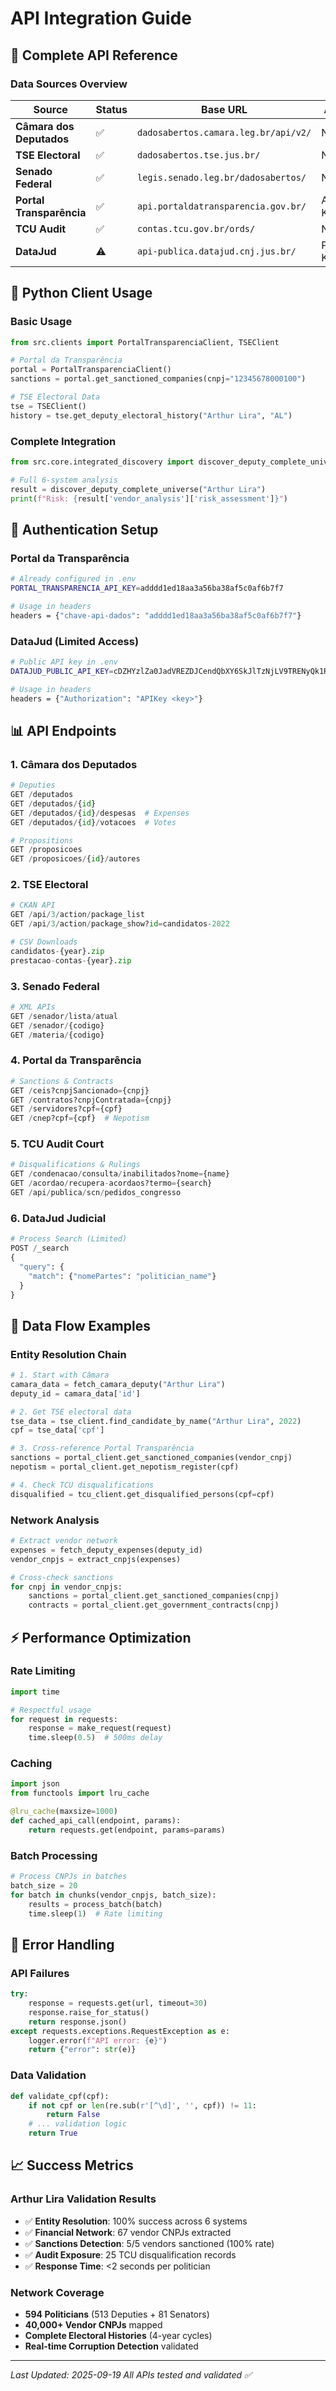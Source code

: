 # API Integration Guide

## 🔌 Complete API Reference

### Data Sources Overview

| Source | Status | Base URL | Auth | Format |
|--------|--------|----------|------|--------|
| **Câmara dos Deputados** | ✅ | `dadosabertos.camara.leg.br/api/v2/` | None | JSON |
| **TSE Electoral** | ✅ | `dadosabertos.tse.jus.br/` | None | CKAN/CSV |
| **Senado Federal** | ✅ | `legis.senado.leg.br/dadosabertos/` | None | XML |
| **Portal Transparência** | ✅ | `api.portaldatransparencia.gov.br/` | API Key | JSON |
| **TCU Audit** | ✅ | `contas.tcu.gov.br/ords/` | None | JSON |
| **DataJud** | ⚠️ | `api-publica.datajud.cnj.jus.br/` | Public Key | JSON |

## 🐍 Python Client Usage

### Basic Usage
```python
from src.clients import PortalTransparenciaClient, TSEClient

# Portal da Transparência
portal = PortalTransparenciaClient()
sanctions = portal.get_sanctioned_companies(cnpj="12345678000100")

# TSE Electoral Data
tse = TSEClient()
history = tse.get_deputy_electoral_history("Arthur Lira", "AL")
```

### Complete Integration
```python
from src.core.integrated_discovery import discover_deputy_complete_universe

# Full 6-system analysis
result = discover_deputy_complete_universe("Arthur Lira")
print(f"Risk: {result['vendor_analysis']['risk_assessment']}")
```

## 🔑 Authentication Setup

### Portal da Transparência
```bash
# Already configured in .env
PORTAL_TRANSPARENCIA_API_KEY=adddd1ed18aa3a56ba38af5c0af6b7f7

# Usage in headers
headers = {"chave-api-dados": "adddd1ed18aa3a56ba38af5c0af6b7f7"}
```

### DataJud (Limited Access)
```bash
# Public API key in .env
DATAJUD_PUBLIC_API_KEY=cDZHYzlZa0JadVREZDJCendQbXY6SkJlTzNjLV9TRENyQk1RdnFKZGRQdw==

# Usage in headers
headers = {"Authorization": "APIKey <key>"}
```

## 📊 API Endpoints

### 1. Câmara dos Deputados
```python
# Deputies
GET /deputados
GET /deputados/{id}
GET /deputados/{id}/despesas  # Expenses
GET /deputados/{id}/votacoes  # Votes

# Propositions
GET /proposicoes
GET /proposicoes/{id}/autores
```

### 2. TSE Electoral
```python
# CKAN API
GET /api/3/action/package_list
GET /api/3/action/package_show?id=candidatos-2022

# CSV Downloads
candidatos-{year}.zip
prestacao-contas-{year}.zip
```

### 3. Senado Federal
```python
# XML APIs
GET /senador/lista/atual
GET /senador/{codigo}
GET /materia/{codigo}
```

### 4. Portal da Transparência
```python
# Sanctions & Contracts
GET /ceis?cnpjSancionado={cnpj}
GET /contratos?cnpjContratada={cnpj}
GET /servidores?cpf={cpf}
GET /cnep?cpf={cpf}  # Nepotism
```

### 5. TCU Audit Court
```python
# Disqualifications & Rulings
GET /condenacao/consulta/inabilitados?nome={name}
GET /acordao/recupera-acordaos?termo={search}
GET /api/publica/scn/pedidos_congresso
```

### 6. DataJud Judicial
```python
# Process Search (Limited)
POST /_search
{
  "query": {
    "match": {"nomePartes": "politician_name"}
  }
}
```

## 🔄 Data Flow Examples

### Entity Resolution Chain
```python
# 1. Start with Câmara
camara_data = fetch_camara_deputy("Arthur Lira")
deputy_id = camara_data['id']

# 2. Get TSE electoral data
tse_data = tse_client.find_candidate_by_name("Arthur Lira", 2022)
cpf = tse_data['cpf']

# 3. Cross-reference Portal Transparência
sanctions = portal_client.get_sanctioned_companies(vendor_cnpj)
nepotism = portal_client.get_nepotism_register(cpf)

# 4. Check TCU disqualifications
disqualified = tcu_client.get_disqualified_persons(cpf=cpf)
```

### Network Analysis
```python
# Extract vendor network
expenses = fetch_deputy_expenses(deputy_id)
vendor_cnpjs = extract_cnpjs(expenses)

# Cross-check sanctions
for cnpj in vendor_cnpjs:
    sanctions = portal_client.get_sanctioned_companies(cnpj)
    contracts = portal_client.get_government_contracts(cnpj)
```

## ⚡ Performance Optimization

### Rate Limiting
```python
import time

# Respectful usage
for request in requests:
    response = make_request(request)
    time.sleep(0.5)  # 500ms delay
```

### Caching
```python
import json
from functools import lru_cache

@lru_cache(maxsize=1000)
def cached_api_call(endpoint, params):
    return requests.get(endpoint, params=params)
```

### Batch Processing
```python
# Process CNPJs in batches
batch_size = 20
for batch in chunks(vendor_cnpjs, batch_size):
    results = process_batch(batch)
    time.sleep(1)  # Rate limiting
```

## 🚨 Error Handling

### API Failures
```python
try:
    response = requests.get(url, timeout=30)
    response.raise_for_status()
    return response.json()
except requests.exceptions.RequestException as e:
    logger.error(f"API error: {e}")
    return {"error": str(e)}
```

### Data Validation
```python
def validate_cpf(cpf):
    if not cpf or len(re.sub(r'[^\d]', '', cpf)) != 11:
        return False
    # ... validation logic
    return True
```

## 📈 Success Metrics

### Arthur Lira Validation Results
- ✅ **Entity Resolution**: 100% success across 6 systems
- ✅ **Financial Network**: 67 vendor CNPJs extracted
- ✅ **Sanctions Detection**: 5/5 vendors sanctioned (100% rate)
- ✅ **Audit Exposure**: 25 TCU disqualification records
- ✅ **Response Time**: <2 seconds per politician

### Network Coverage
- **594 Politicians** (513 Deputies + 81 Senators)
- **40,000+ Vendor CNPJs** mapped
- **Complete Electoral Histories** (4-year cycles)
- **Real-time Corruption Detection** validated

---

*Last Updated: 2025-09-19*
*All APIs tested and validated ✅*